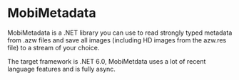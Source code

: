 # MobiMetadata

MobiMetadata is a .NET library you can use to read strongly typed metadata from .azw files and save all images (including HD images from the azw.res file) to a stream of your choice.  

The target framework is .NET 6.0, MobiMetdata uses a lot of recent language features and is fully async.
